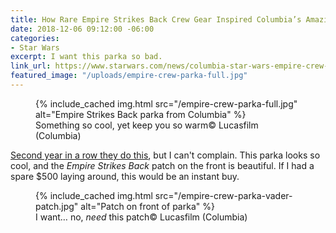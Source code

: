 ```yaml
---
title: How Rare Empire Strikes Back Crew Gear Inspired Columbia’s Amazing New Parka
date: 2018-12-06 09:12:00 -06:00
categories:
- Star Wars
excerpt: I want this parka so bad.
link_url: https://www.starwars.com/news/columbia-star-wars-empire-crew-parka
featured_image: "/uploads/empire-crew-parka-full.jpg"
---
```


<figure class="reg">
  {% include_cached img.html src="/empire-crew-parka-full.jpg" alt="Empire Strikes Back parka from Columbia" %}
  <figcaption>Something so cool, yet keep you so warm<span class="image__copyright">© Lucasfilm (Columbia)</span></figcaption>
</figure>

[Second year in a row they do this](https://comicbook.com/starwars/2017/12/05/columbia-star-wars-hoth-jackets/), but I can't complain. This parka looks so cool, and the *Empire Strikes Back* patch on the front is beautiful. If I had a spare $500 laying around, this would be an instant buy.

<figure class="reg">
  {% include_cached img.html src="/empire-crew-parka-vader-patch.jpg" alt="Patch on front of parka" %}
  <figcaption>I want… no, <em>need</em> this patch<span class="image__copyright">© Lucasfilm (Columbia)</span></figcaption>
</figure>
